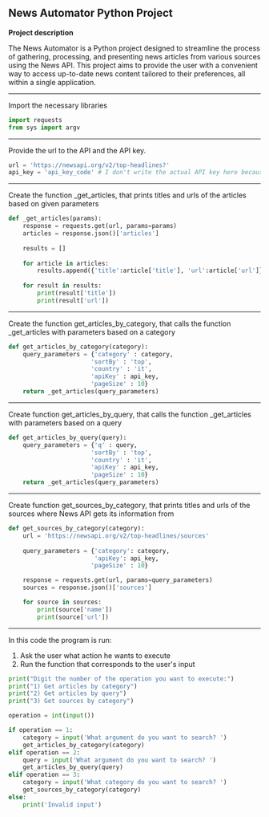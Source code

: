 ## News Automator Python Project

**Project description**

The News Automator is a Python project designed to streamline the process of gathering, processing, and presenting news articles from various sources using the News API. This project aims to provide the user with a convenient way to access up-to-date news content tailored to their preferences, all within a single application.

---

Import the necessary libraries

```python
import requests
from sys import argv
```
---

Provide the url to the API and the API key.

```python
url = 'https://newsapi.org/v2/top-headlines?'
api_key = 'api_key_code' # I don't write the actual API key here because it's connected to my accounts on newsapi.org
```
---

Create the function _get_articles, that prints titles and urls of the articles based on given parameters

```python
def _get_articles(params):
    response = requests.get(url, params=params)
    articles = response.json()['articles']
    
    results = []
    
    for article in articles:
        results.append({'title':article['title'], 'url':article['url']})
        
    for result in results:
        print(result['title'])
        print(result['url'])
```
---

Create the function get_articles_by_category, that calls the function _get_articles with parameters based on a category

```python
def get_articles_by_category(category):
    query_parameters = {'category' : category,
                       'sortBy' : 'top',
                       'country' : 'it',
                       'apiKey' : api_key,
                       'pageSize' : 10}
    return _get_articles(query_parameters)
```
---

Create function get_articles_by_query, that calls the function _get_articles with parameters based on a query

```python
def get_articles_by_query(query):
    query_parameters = {'q' : query,
                       'sortBy' : 'top',
                       'country' : 'it',
                       'apiKey' : api_key,
                       'pageSize' : 10}
    return _get_articles(query_parameters)
```
---

Create function get_sources_by_category, that prints titles and urls of the sources where News API gets its information from
```python
def get_sources_by_category(category):
    url = 'https://newsapi.org/v2/top-headlines/sources'
    
    query_parameters = {'category': category,
                        'apiKey': api_key,
                       'pageSize' : 10}

    response = requests.get(url, params=query_parameters)
    sources = response.json()['sources']

    for source in sources:
        print(source['name'])
        print(source['url'])
```
---

In this code the program is run:
1. Ask the user what action he wants to execute
2. Run the function that corresponds to the user's input

```python
print("Digit the number of the operation you want to execute:")
print("1) Get articles by category")
print("2) Get articles by query")
print("3) Get sources by category")

operation = int(input())

if operation == 1:
    category = input('What argument do you want to search? ')
    get_articles_by_category(category)
elif operation == 2:
    query = input('What argument do you want to search? ')
    get_articles_by_query(query)
elif operation == 3:
    category = input('What category do you want to search? ')
    get_sources_by_category(category)
else:
    print('Invalid input')
```







